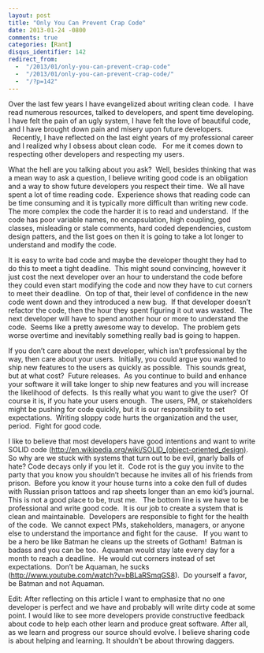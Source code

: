 ```yaml
---
layout: post
title: "Only You Can Prevent Crap Code"
date: 2013-01-24 -0800
comments: true
categories: [Rant]
disqus_identifier: 142
redirect_from:
  -  "/2013/01/only-you-can-prevent-crap-code"
  -  "/2013/01/only-you-can-prevent-crap-code/"
  -  "/?p=142"
---
```


Over the last few years I have evangelized about writing clean code.  I have read numerous resources, talked to developers, and spent time developing.  I have felt the pain of an ugly system, I have felt the love of beautiful code, and I have brought down pain and misery upon future developers.   Recently, I have reflected on the last eight years of my professional career and I realized why I obsess about clean code.   For me it comes down to respecting other developers and respecting my users.

What the hell are you talking about you ask?  Well, besides thinking that was a mean way to ask a question, I believe writing good code is an obligation and a way to show future developers you respect their time.  We all have spent a lot of time reading code.  Experience shows that reading code can be time consuming and it is typically more difficult than writing new code.  The more complex the code the harder it is to read and understand.  If the code has poor variable names, no encapsulation, high coupling, god classes, misleading or stale comments, hard coded dependencies, custom design patters, and the list goes on then it is going to take a lot longer to understand and modify the code.

It is easy to write bad code and maybe the developer thought they had to do this to meet a tight deadline.  This might sound convincing, however it just cost the next developer over an hour to understand the code before they could even start modifying the code and now they have to cut corners to meet their deadline.  On top of that, their level of confidence in the new code went down and they introduced a new bug.  If that developer doesn’t refactor the code, then the hour they spent figuring it out was wasted.  The next developer will have to spend another hour or more to understand the code.  Seems like a pretty awesome way to develop.  The problem gets worse overtime and inevitably something really bad is going to happen.

If you don’t care about the next developer, which isn’t professional by the way, then care about your users.  Initially, you could argue you wanted to ship new features to the users as quickly as possible.  This sounds great, but at what cost?  Future releases.  As you continue to build and enhance your software it will take longer to ship new features and you will increase the likelihood of defects.  Is this really what you want to give the user?  Of course it is, if you hate your users enough.  The users, PM, or stakeholders might be pushing for code quickly, but it is our responsibility to set expectations.  Writing sloppy code hurts the organization and the user, period.  Fight for good code.

I like to believe that most developers have good intentions and want to write SOLID code (<a href="http://en.wikipedia.org/wiki/SOLID_(object-oriented_design)">http://en.wikipedia.org/wiki/SOLID_(object-oriented_design)</a>.  So why are we stuck with systems that turn out to be evil, gnarly balls of hate? Code decays only if you let it.  Code rot is the guy you invite to the party that you know you shouldn’t because he invites all of his friends from prison.  Before you know it your house turns into a coke den full of dudes with Russian prison tattoos and rap sheets longer than an emo kid’s journal.  This is not a good place to be, trust me.   The bottom line is we have to be professional and write good code.  It is our job to create a system that is clean and maintainable.  Developers are responsible to fight for the health of the code.  We cannot expect PMs, stakeholders, managers, or anyone else to understand the importance and fight for the cause.   If you want to be a hero be like Batman he cleans up the streets of Gotham!  Batman is badass and you can be too.  Aquaman would stay late every day for a month to reach a deadline.  He would cut corners instead of set expectations.  Don’t be Aquaman, he sucks (<a href="http://www.youtube.com/watch?v=bBLaRSmqGS8">http://www.youtube.com/watch?v=bBLaRSmqGS8</a>).  Do yourself a favor, be Batman and not Aquaman.

Edit:
After reflecting on this article I want to emphasize that no one developer is perfect and we have and probably will write dirty code at some point.  I would like to see more developers provide constructive feedback about code to help each other learn and produce great software.  After all, as we learn and progress our source should evolve.  I believe sharing code is about helping and learning.  It shouldn't be about throwing daggers.
